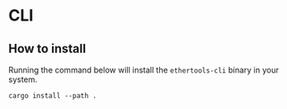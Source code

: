 # CLI

## How to install

Running the command below will install the `ethertools-cli` binary in your system.

```
cargo install --path .
```
